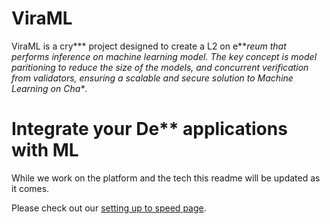 # ViraML

ViraML is a cry*** project designed to create a L2 on e*\**reum that performs inference on machine learning model. 
The key concept is model paritioning to reduce the size of the models, and concurrent verification from 
validators, ensuring a scalable and secure solution to Machine Learning on Cha\**. 

# Integrate your De** applications with ML

While we work on the platform and the tech this readme will be updated as it comes. 

Please check out our [setting up to speed page](https://viranova.gitbook.io/viraml). 
